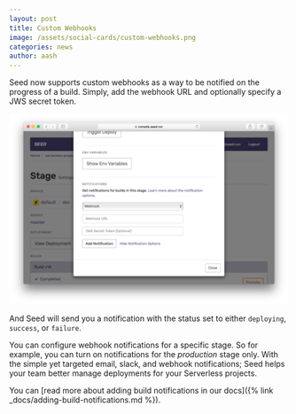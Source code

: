 ```yaml
---
layout: post
title: Custom Webhooks
image: /assets/social-cards/custom-webhooks.png
categories: news
author: aash
---
```


Seed now supports custom webhooks as a way to be notified on the progress of a build. Simply, add the webhook URL and optionally specify a JWS secret token.

![Add webhook notification](/assets/blog/custom-webhooks/add-webhook-notification.png)

And Seed will send you a notification with the status set to either `deploying`, `success`, or `failure`.

You can configure webhook notifications for a specific stage. So for example, you can turn on notifications for the _production_ stage only. With the simple yet targeted email, slack, and webhook notifications; Seed helps your team better manage deployments for your Serverless projects.

You can [read more about adding build notifications in our docs]({% link _docs/adding-build-notifications.md %}).
